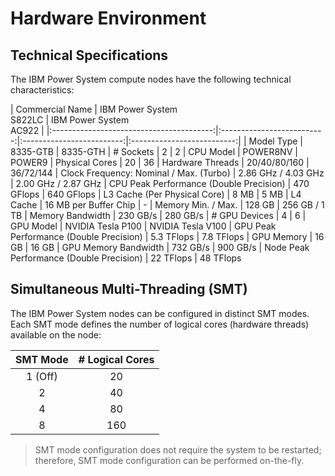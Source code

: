 # Hardware Environment

## Technical Specifications

The IBM Power System compute nodes have the following technical characteristics:

| Commercial Name                          | IBM Power System<br>S822LC | IBM Power System<br>AC922 |
|:----------------------------------------:|:--------------------------:|:-------------------------:|:--------------------------:|
| Model Type                               | 8335-GTB                   | 8335-GTH
| # Sockets                                | 2                          | 2
| CPU Model                                | POWER8NV                   | POWER9
| Physical Cores                           | 20                         | 36
| Hardware Threads                         | 20/40/80/160               | 36/72/144
| Clock Frequency: Nominal / Max. (Turbo)  | 2.86 GHz / 4.03 GHz        | 2.00 GHz / 2.87 GHz
| CPU Peak Performance (Double Precision)  | 470 GFlops                 | 640 GFlops
| L3 Cache (Per Physical Core)             | 8 MB                       | 5 MB
| L4 Cache                                 | 16 MB per Buffer Chip      | -
| Memory Min. / Max.                       | 128 GB                     | 256 GB / 1 TB
| Memory Bandwidth                         | 230 GB/s                   | 280 GB/s
| # GPU Devices                            | 4                          | 6
| GPU Model                                | NVIDIA Tesla P100          | NVIDIA Tesla V100
| GPU Peak Performance (Double Precision)  | 5.3 TFlops                 | 7.8 TFlops
| GPU Memory                               | 16 GB                      | 16 GB
| GPU Memory Bandwidth                     | 732 GB/s                   | 900 GB/s
| Node Peak Performance (Double Precision) | 22 TFlops                  | 48 TFlops

## Simultaneous Multi-Threading (SMT)

The IBM Power System nodes can be configured in distinct SMT modes.  
Each SMT mode defines the number of logical cores (hardware threads) available on the node:

| SMT Mode | \# Logical Cores
|:--------:|:----------------:|
| 1 (Off)  | 20
| 2        | 40
| 4        | 80
| 8        | 160

> SMT mode configuration does not require the system to be restarted; therefore, SMT mode configuration can be performed on-the-fly.

